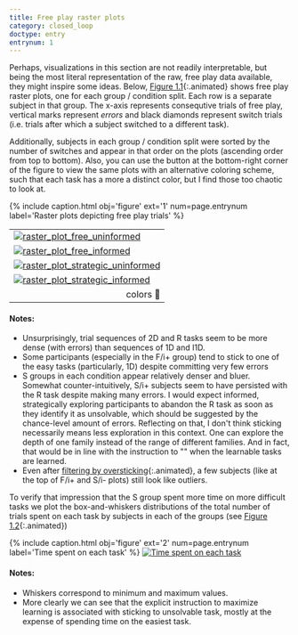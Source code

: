 ```yaml
---
title: Free play raster plots
category: closed_loop
doctype: entry
entrynum: 1
---
```


Perhaps, visualizations in this section are not readily interpretable, but being the most literal representation of the raw, free play data available, they might inspire some ideas. Below, [Figure 1.1](#f-1-1){:.animated} shows free play raster plots, one for each group / condition split. Each row is a separate subject in that group. The x-axis represents consequtive trials of free play, vertical marks represent *errors* and black diamonds represent switch trials (i.e. trials after which a subject switched to a different task). 

Additionally, subjects in each group / condition split were sorted by the number of switches and appear in that order on the plots (ascending order from top to bottom). Also, you can use the button at the bottom-right corner of the figure to view the same plots with an alternative coloring scheme, such that each task has a more a distinct color, but I find those too chaotic to look at.

{% include caption.html 
    obj='figure'
    ext='1'
    num=page.entrynum 
    label='Raster plots depicting free play trials' %}

<table class='rastergrid'>
    <tr>
        <td><a href='{{site.baseurl}}/img/raster_plots_2colors-0-0.svg'><img alt='raster_plot_free_uninformed' src='{{site.baseurl}}/img_compressed/raster_plots_2colors-0-0.svg'/></a></td>
    </tr>
    <tr>
        <td><a href='{{site.baseurl}}/img/raster_plots_2colors-0-1.svg'><img alt='raster_plot_free_informed' src='{{site.baseurl}}/img_compressed/raster_plots_2colors-0-1.svg'/></a></td>
    </tr>
    <tr>
        <td><a href='{{site.baseurl}}/img/raster_plots_2colors-1-0.svg'><img alt='raster_plot_strategic_uninformed' src='{{site.baseurl}}/img_compressed/raster_plots_2colors-1-0.svg'/></a></td>
    </tr>
    <tr>
        <td><a href='{{site.baseurl}}/img/raster_plots_2colors-1-1.svg'><img alt='raster_plot_strategic_informed' src='{{site.baseurl}}/img_compressed/raster_plots_2colors-1-1.svg'/></a></td>
    </tr>
    <tr>
        <td colspan="2" align='right'>
            <a class='switch'>colors 🎨</a>
        </td>
    </tr>
</table>

#### Notes:
- Unsurprisingly, trial sequences of 2D and R tasks seem to be more dense (with errors) than sequences of 1D and I1D.
- Some participants (especially in the F/i+ group) tend to stick to one of the easy tasks (particularly, 1D) despite committing very few errors
- S groups in each condition appear relatively denser and bluer. Somewhat counter-intuitively,  S/i+ subjects seem to have persisted with the R task despite making many errors. I would expect informed, strategically exploring participants to abandon the R task as soon as they identify it as unsolvable, which should be suggested by the chance-level amount of errors. Reflecting on that, I don't think sticking necessarily means less exploration in this context. One can explore the depth of one family instead of the range of different families. And in fact, that would be in line with the instruction to "" when the learnable tasks are learned.
- Even after [filtering by oversticking]({{site.baseurl}}/content/analyses/outliers/index.html#1){:.animated}, a few subjects (like at the top of F/i+ and S/i- plots) still look like outliers.

To verify that impression that the S group spent more time on more difficult tasks we plot the box-and-whiskers distributions of the total number of trials spent on each task by subjects in each of the groups (see [Figure 1.2](#f-1-2){:.animated})

{% include caption.html 
    obj='figure'
    ext='2'
    num=page.entrynum 
    label='Time spent on each task' %}
[![Time spent on each task]({{site.baseurl}}/img_compressed/time_spent_boxplots.svg)]({{site.baseurl}}/img/time_spent_boxplots.svg)

#### Notes:
- Whiskers correspond to minimum and maximum values.
- More clearly we can see that the explicit instruction to maximize learning is associated with sticking to unsolvable task, mostly at the expense of spending time on the easiest task.